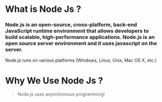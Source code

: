 # What is Node Js ?
### Node.js is an open-source, cross-platform, back-end JavaScript runtime environment that allows developers to build scalable, high-performance applications. Node.js is an open source server environment and it uses javascript on the server.
Node.js runs on various platforms (Windows, Linux, Unix, Mac OS X, etc.)

# Why We Use Node Js ?
> Node.js uses asynchronous programming!
